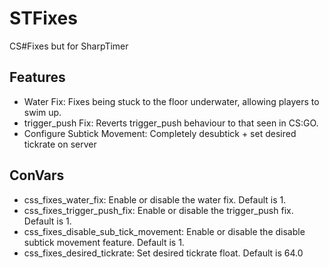 ﻿# STFixes

CS#Fixes but for SharpTimer

## Features

- Water Fix: Fixes being stuck to the floor underwater, allowing players to swim up.
- trigger_push Fix: Reverts trigger_push behaviour to that seen in CS:GO.
- Configure Subtick Movement: Completely desubtick + set desired tickrate on server

## ConVars

- css_fixes_water_fix: Enable or disable the water fix. Default is 1.
- css_fixes_trigger_push_fix: Enable or disable the trigger_push fix. Default is 1.
- css_fixes_disable_sub_tick_movement: Enable or disable the disable subtick movement feature. Default is 1.
- css_fixes_desired_tickrate: Set desired tickrate float. Default is 64.0
